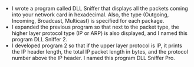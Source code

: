 - I wrote a program called DLL Sniffer that displays all the packets coming into your network card in hexadecimal.
Also, the type (Outgoing, Incoming, Broadcast, Multicast) is specified for each package.
- I expanded the previous program so that next to the packet type, the higher layer protocol type (IP or ARP) is also displayed, and I named this program DLL Sniffer 2.
- I developed program 2 so that if the upper layer protocol is IP, it prints the IP header length, the total IP packet length in bytes, and the protocol number above the IP header.
I named this program DLL Sniffer Pro.
